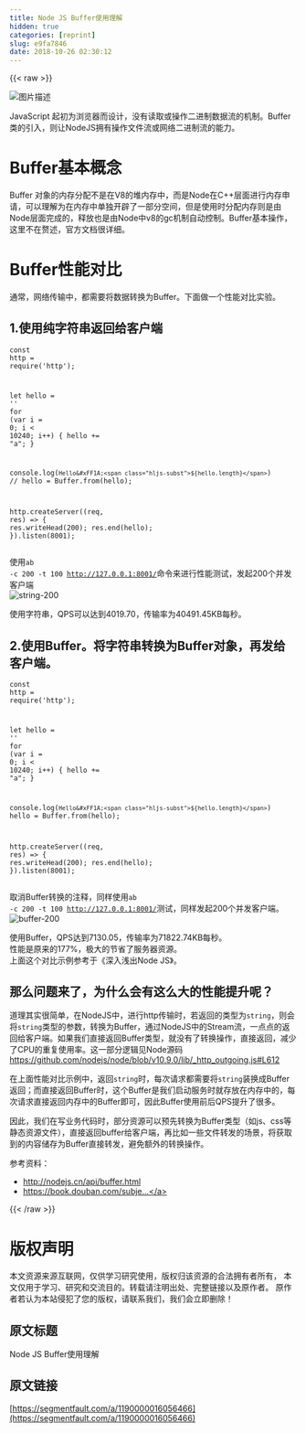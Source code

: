 ```yaml
---
title: Node JS Buffer使用理解
hidden: true
categories: [reprint]
slug: e9fa7846
date: 2018-10-26 02:30:12
---
```


{{< raw >}}
<p><span class="img-wrap"><img data-src="/img/bVbfxbn?w=2001&amp;h=2502" src="https://static.alili.tech/img/bVbfxbn?w=2001&amp;h=2502" alt="&#x56FE;&#x7247;&#x63CF;&#x8FF0;" title="&#x56FE;&#x7247;&#x63CF;&#x8FF0;" style="cursor:pointer;display:inline"></span></p><p>JavaScript &#x8D77;&#x521D;&#x4E3A;&#x6D4F;&#x89C8;&#x5668;&#x800C;&#x8BBE;&#x8BA1;&#xFF0C;&#x6CA1;&#x6709;&#x8BFB;&#x53D6;&#x6216;&#x64CD;&#x4F5C;&#x4E8C;&#x8FDB;&#x5236;&#x6570;&#x636E;&#x6D41;&#x7684;&#x673A;&#x5236;&#x3002;Buffer&#x7C7B;&#x7684;&#x5F15;&#x5165;&#xFF0C;&#x5219;&#x8BA9;NodeJS&#x62E5;&#x6709;&#x64CD;&#x4F5C;&#x6587;&#x4EF6;&#x6D41;&#x6216;&#x7F51;&#x7EDC;&#x4E8C;&#x8FDB;&#x5236;&#x6D41;&#x7684;&#x80FD;&#x529B;&#x3002;</p><h1 id="articleHeader0">Buffer&#x57FA;&#x672C;&#x6982;&#x5FF5;</h1><p>Buffer &#x5BF9;&#x8C61;&#x7684;&#x5185;&#x5B58;&#x5206;&#x914D;&#x4E0D;&#x662F;&#x5728;V8&#x7684;&#x5806;&#x5185;&#x5B58;&#x4E2D;&#xFF0C;&#x800C;&#x662F;Node&#x5728;C++&#x5C42;&#x9762;&#x8FDB;&#x884C;&#x5185;&#x5B58;&#x7533;&#x8BF7;&#xFF0C;&#x53EF;&#x4EE5;&#x7406;&#x89E3;&#x4E3A;&#x5728;&#x5185;&#x5B58;&#x4E2D;&#x5355;&#x72EC;&#x5F00;&#x8F9F;&#x4E86;&#x4E00;&#x90E8;&#x5206;&#x7A7A;&#x95F4;&#xFF0C;&#x4F46;&#x662F;&#x4F7F;&#x7528;&#x65F6;&#x5206;&#x914D;&#x5185;&#x5B58;&#x5219;&#x662F;&#x7531;Node&#x5C42;&#x9762;&#x5B8C;&#x6210;&#x7684;&#xFF0C;&#x91CA;&#x653E;&#x4E5F;&#x662F;&#x7531;Node&#x4E2D;v8&#x7684;gc&#x673A;&#x5236;&#x81EA;&#x52A8;&#x63A7;&#x5236;&#x3002;Buffer&#x57FA;&#x672C;&#x64CD;&#x4F5C;&#xFF0C;&#x8FD9;&#x91CC;&#x4E0D;&#x5728;&#x8D58;&#x8FF0;&#xFF0C;&#x5B98;&#x65B9;&#x6587;&#x6863;&#x5F88;&#x8BE6;&#x7EC6;&#x3002;</p><h1 id="articleHeader1">Buffer&#x6027;&#x80FD;&#x5BF9;&#x6BD4;</h1><p>&#x901A;&#x5E38;&#xFF0C;&#x7F51;&#x7EDC;&#x4F20;&#x8F93;&#x4E2D;&#xFF0C;&#x90FD;&#x9700;&#x8981;&#x5C06;&#x6570;&#x636E;&#x8F6C;&#x6362;&#x4E3A;Buffer&#x3002;&#x4E0B;&#x9762;&#x505A;&#x4E00;&#x4E2A;&#x6027;&#x80FD;&#x5BF9;&#x6BD4;&#x5B9E;&#x9A8C;&#x3002;</p><h2 id="articleHeader2">1.&#x4F7F;&#x7528;&#x7EAF;&#x5B57;&#x7B26;&#x4E32;&#x8FD4;&#x56DE;&#x7ED9;&#x5BA2;&#x6237;&#x7AEF;</h2><div class="widget-codetool" style="display:none"><div class="widget-codetool--inner"><span class="selectCode code-tool" data-toggle="tooltip" data-placement="top" title="" data-original-title="&#x5168;&#x9009;"></span> <span type="button" class="copyCode code-tool" data-toggle="tooltip" data-placement="top" data-clipboard-text="const http = require(&apos;http&apos;);

let hello = &apos;&apos;
for (var i = 0; i &lt; 10240; i++) {
  hello += &quot;a&quot;;
}

console.log(`Hello&#xFF1A;${hello.length}`)
// hello = Buffer.from(hello);

http.createServer((req, res) =&gt; {
  res.writeHead(200);
  res.end(hello);
}).listen(8001);" title="" data-original-title="&#x590D;&#x5236;"></span> <span type="button" class="saveToNote code-tool" data-toggle="tooltip" data-placement="top" title="" data-original-title="&#x653E;&#x8FDB;&#x7B14;&#x8BB0;"></span></div></div><pre class="hljs javascript"><code><span class="hljs-keyword">const</span> http = <span class="hljs-built_in">require</span>(<span class="hljs-string">&apos;http&apos;</span>);

<span class="hljs-keyword">let</span> hello = <span class="hljs-string">&apos;&apos;</span>
<span class="hljs-keyword">for</span> (<span class="hljs-keyword">var</span> i = <span class="hljs-number">0</span>; i &lt; <span class="hljs-number">10240</span>; i++) {
  hello += <span class="hljs-string">&quot;a&quot;</span>;
}

<span class="hljs-built_in">console</span>.log(<span class="hljs-string">`Hello&#xFF1A;<span class="hljs-subst">${hello.length}</span>`</span>)
<span class="hljs-comment">// hello = Buffer.from(hello);</span>

http.createServer(<span class="hljs-function">(<span class="hljs-params">req, res</span>) =&gt;</span> {
  res.writeHead(<span class="hljs-number">200</span>);
  res.end(hello);
}).listen(<span class="hljs-number">8001</span>);</code></pre><p>&#x4F7F;&#x7528;<code>ab -c 200 -t 100 http://127.0.0.1:8001/</code>&#x547D;&#x4EE4;&#x6765;&#x8FDB;&#x884C;&#x6027;&#x80FD;&#x6D4B;&#x8BD5;&#xFF0C;&#x53D1;&#x8D77;200&#x4E2A;&#x5E76;&#x53D1;&#x5BA2;&#x6237;&#x7AEF;<br><span class="img-wrap"><img data-src="/img/remote/1460000016056469?w=1140&amp;h=1234" src="https://static.alili.tech/img/remote/1460000016056469?w=1140&amp;h=1234" alt="string-200" title="string-200" style="cursor:pointer;display:inline"></span></p><p>&#x4F7F;&#x7528;&#x5B57;&#x7B26;&#x4E32;&#xFF0C;QPS&#x53EF;&#x4EE5;&#x8FBE;&#x5230;4019.70&#xFF0C;&#x4F20;&#x8F93;&#x7387;&#x4E3A;40491.45KB&#x6BCF;&#x79D2;&#x3002;</p><h2 id="articleHeader3">2.&#x4F7F;&#x7528;Buffer&#x3002;&#x5C06;&#x5B57;&#x7B26;&#x4E32;&#x8F6C;&#x6362;&#x4E3A;Buffer&#x5BF9;&#x8C61;&#xFF0C;&#x518D;&#x53D1;&#x7ED9;&#x5BA2;&#x6237;&#x7AEF;&#x3002;</h2><div class="widget-codetool" style="display:none"><div class="widget-codetool--inner"><span class="selectCode code-tool" data-toggle="tooltip" data-placement="top" title="" data-original-title="&#x5168;&#x9009;"></span> <span type="button" class="copyCode code-tool" data-toggle="tooltip" data-placement="top" data-clipboard-text="const http = require(&apos;http&apos;);

let hello = &apos;&apos;
for (var i = 0; i &lt; 10240; i++) {
  hello += &quot;a&quot;;
}

console.log(`Hello&#xFF1A;${hello.length}`)
hello = Buffer.from(hello);

http.createServer((req, res) =&gt; {
  res.writeHead(200);
  res.end(hello);
}).listen(8001);" title="" data-original-title="&#x590D;&#x5236;"></span> <span type="button" class="saveToNote code-tool" data-toggle="tooltip" data-placement="top" title="" data-original-title="&#x653E;&#x8FDB;&#x7B14;&#x8BB0;"></span></div></div><pre class="hljs javascript"><code><span class="hljs-keyword">const</span> http = <span class="hljs-built_in">require</span>(<span class="hljs-string">&apos;http&apos;</span>);

<span class="hljs-keyword">let</span> hello = <span class="hljs-string">&apos;&apos;</span>
<span class="hljs-keyword">for</span> (<span class="hljs-keyword">var</span> i = <span class="hljs-number">0</span>; i &lt; <span class="hljs-number">10240</span>; i++) {
  hello += <span class="hljs-string">&quot;a&quot;</span>;
}

<span class="hljs-built_in">console</span>.log(<span class="hljs-string">`Hello&#xFF1A;<span class="hljs-subst">${hello.length}</span>`</span>)
hello = Buffer.from(hello);

http.createServer(<span class="hljs-function">(<span class="hljs-params">req, res</span>) =&gt;</span> {
  res.writeHead(<span class="hljs-number">200</span>);
  res.end(hello);
}).listen(<span class="hljs-number">8001</span>);</code></pre><p>&#x53D6;&#x6D88;Buffer&#x8F6C;&#x6362;&#x7684;&#x6CE8;&#x91CA;&#xFF0C;&#x540C;&#x6837;&#x4F7F;&#x7528;<code>ab -c 200 -t 100 http://127.0.0.1:8001/</code>&#x6D4B;&#x8BD5;&#xFF0C;&#x540C;&#x6837;&#x53D1;&#x8D77;200&#x4E2A;&#x5E76;&#x53D1;&#x5BA2;&#x6237;&#x7AEF;&#x3002;<br><span class="img-wrap"><img data-src="/img/remote/1460000016056470?w=1122&amp;h=1224" src="https://static.alili.tech/img/remote/1460000016056470?w=1122&amp;h=1224" alt="buffer-200" title="buffer-200" style="cursor:pointer;display:inline"></span></p><p>&#x4F7F;&#x7528;Buffer&#xFF0C;QPS&#x8FBE;&#x5230;7130.05&#xFF0C;&#x4F20;&#x8F93;&#x7387;&#x4E3A;71822.74KB&#x6BCF;&#x79D2;&#x3002;<br>&#x6027;&#x80FD;&#x662F;&#x539F;&#x6765;&#x7684;177%&#xFF0C;&#x6781;&#x5927;&#x7684;&#x8282;&#x7701;&#x4E86;&#x670D;&#x52A1;&#x5668;&#x8D44;&#x6E90;&#x3002;<br>&#x4E0A;&#x9762;&#x8FD9;&#x4E2A;&#x5BF9;&#x6BD4;&#x793A;&#x4F8B;&#x53C2;&#x8003;&#x4E8E;&#x300A;&#x6DF1;&#x5165;&#x6D45;&#x51FA;Node JS&#x300B;&#x3002;</p><h2 id="articleHeader4">&#x90A3;&#x4E48;&#x95EE;&#x9898;&#x6765;&#x4E86;&#xFF0C;&#x4E3A;&#x4EC0;&#x4E48;&#x4F1A;&#x6709;&#x8FD9;&#x4E48;&#x5927;&#x7684;&#x6027;&#x80FD;&#x63D0;&#x5347;&#x5462;&#xFF1F;</h2><p>&#x9053;&#x7406;&#x5176;&#x5B9E;&#x5F88;&#x7B80;&#x5355;&#xFF0C;&#x5728;NodeJS&#x4E2D;&#xFF0C;&#x8FDB;&#x884C;http&#x4F20;&#x8F93;&#x65F6;&#xFF0C;&#x82E5;&#x8FD4;&#x56DE;&#x7684;&#x7C7B;&#x578B;&#x4E3A;<code>string</code>&#xFF0C;&#x5219;&#x4F1A;&#x5C06;<code>string</code>&#x7C7B;&#x578B;&#x7684;&#x53C2;&#x6570;&#xFF0C;&#x8F6C;&#x6362;&#x4E3A;Buffer&#xFF0C;&#x901A;&#x8FC7;NodeJS&#x4E2D;&#x7684;Stream&#x6D41;&#xFF0C;&#x4E00;&#x70B9;&#x70B9;&#x7684;&#x8FD4;&#x56DE;&#x7ED9;&#x5BA2;&#x6237;&#x7AEF;&#x3002;&#x5982;&#x679C;&#x6211;&#x4EEC;&#x76F4;&#x63A5;&#x8FD4;&#x56DE;Buffer&#x7C7B;&#x578B;&#xFF0C;&#x5C31;&#x6CA1;&#x6709;&#x4E86;&#x8F6C;&#x6362;&#x64CD;&#x4F5C;&#xFF0C;&#x76F4;&#x63A5;&#x8FD4;&#x56DE;&#xFF0C;&#x51CF;&#x5C11;&#x4E86;CPU&#x7684;&#x91CD;&#x590D;&#x4F7F;&#x7528;&#x7387;&#x3002;&#x8FD9;&#x4E00;&#x90E8;&#x5206;&#x903B;&#x8F91;&#x89C1;Node&#x6E90;&#x7801;<a href="https://github.com/nodejs/node/blob/v10.9.0/lib/_http_outgoing.js#L612" rel="nofollow noreferrer" target="_blank">https://github.com/nodejs/node/blob/v10.9.0/lib/_http_outgoing.js#L612</a></p><p>&#x5728;&#x4E0A;&#x9762;&#x6027;&#x80FD;&#x5BF9;&#x6BD4;&#x793A;&#x4F8B;&#x4E2D;&#xFF0C;&#x8FD4;&#x56DE;<code>string</code>&#x65F6;&#xFF0C;&#x6BCF;&#x6B21;&#x8BF7;&#x6C42;&#x90FD;&#x9700;&#x8981;&#x5C06;<code>string</code>&#x88C5;&#x6362;&#x6210;Buffer&#x8FD4;&#x56DE;&#xFF1B;&#x800C;&#x76F4;&#x63A5;&#x8FD4;&#x56DE;Buffer&#x65F6;&#xFF0C;&#x8FD9;&#x4E2A;Buffer&#x662F;&#x6211;&#x4EEC;&#x542F;&#x52A8;&#x670D;&#x52A1;&#x65F6;&#x5C31;&#x5B58;&#x653E;&#x5728;&#x5185;&#x5B58;&#x4E2D;&#x7684;&#xFF0C;&#x6BCF;&#x6B21;&#x8BF7;&#x6C42;&#x76F4;&#x63A5;&#x8FD4;&#x56DE;&#x5185;&#x5B58;&#x4E2D;&#x7684;Buffer&#x5373;&#x53EF;&#xFF0C;&#x56E0;&#x6B64;Buffer&#x4F7F;&#x7528;&#x524D;&#x540E;QPS&#x63D0;&#x5347;&#x4E86;&#x5F88;&#x591A;&#x3002;</p><p>&#x56E0;&#x6B64;&#xFF0C;&#x6211;&#x4EEC;&#x5728;&#x5199;&#x4E1A;&#x52A1;&#x4EE3;&#x7801;&#x65F6;&#xFF0C;&#x90E8;&#x5206;&#x8D44;&#x6E90;&#x53EF;&#x4EE5;&#x9884;&#x5148;&#x8F6C;&#x6362;&#x4E3A;Buffer&#x7C7B;&#x578B;&#xFF08;&#x5982;js&#x3001;css&#x7B49;&#x9759;&#x6001;&#x8D44;&#x6E90;&#x6587;&#x4EF6;&#xFF09;&#xFF0C;&#x76F4;&#x63A5;&#x8FD4;&#x56DE;buffer&#x7ED9;&#x5BA2;&#x6237;&#x7AEF;&#xFF0C;&#x518D;&#x6BD4;&#x5982;&#x4E00;&#x4E9B;&#x6587;&#x4EF6;&#x8F6C;&#x53D1;&#x7684;&#x573A;&#x666F;&#xFF0C;&#x5C06;&#x83B7;&#x53D6;&#x5230;&#x7684;&#x5185;&#x5BB9;&#x50A8;&#x5B58;&#x4E3A;Buffer&#x76F4;&#x63A5;&#x8F6C;&#x53D1;&#xFF0C;&#x907F;&#x514D;&#x989D;&#x5916;&#x7684;&#x8F6C;&#x6362;&#x64CD;&#x4F5C;&#x3002;</p><p>&#x53C2;&#x8003;&#x8D44;&#x6599;&#xFF1A;</p><ul><li><a href="http://nodejs.cn/api/buffer.html" rel="nofollow noreferrer" target="_blank">http://nodejs.cn/api/buffer.html</a></li><li><a href="https://book.douban.com/subject/25768396/" rel="nofollow noreferrer" target="_blank">https://book.douban.com/subje...</a></li></ul>
{{< /raw >}}

# 版权声明
本文资源来源互联网，仅供学习研究使用，版权归该资源的合法拥有者所有，
本文仅用于学习、研究和交流目的。转载请注明出处、完整链接以及原作者。
原作者若认为本站侵犯了您的版权，请联系我们，我们会立即删除！

## 原文标题
Node JS Buffer使用理解

## 原文链接
[https://segmentfault.com/a/1190000016056466](https://segmentfault.com/a/1190000016056466)

